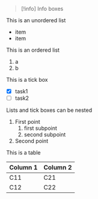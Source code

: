
> [!info]
> Info boxes

This is an unordered list
- item
- item

This is an ordered list
1. a
2. b

This is a tick box
- [x] task1
- [ ] task2

Lists and tick boxes can be nested

1. First point
	1. first subpoint
	2. second subpoint
2. Second point

This is a table

| Column 1 | Column 2 |
| -------- | -------- |
| C11      | C21      |
| C12      | C22      |
